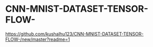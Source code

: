 # CNN-MNIST-DATASET-TENSOR-FLOW-

https://github.com/kushalhu123/CNN-MNIST-DATASET-TENSOR-FLOW-/new/master?readme=1
